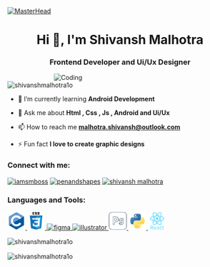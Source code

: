 [![MasterHead](https://user-images.githubusercontent.com/61261654/114380542-d3314f80-9ba7-11eb-847c-31ba132fb4b8.png)](https://github.com/ShivanshMalhotra1O)

<h1 align="center">Hi 👋, I'm Shivansh Malhotra</h1>
<h3 align="center">Frontend Developer and Ui/Ux Designer</h3>

<img align="right" alt="Coding" width="400" src="https://www.graphicpear.com/wp-content/uploads/2016/11/galshir-1.gif" style="border-radius:2px">

<p align="left"> <img src="https://komarev.com/ghpvc/?username=shivanshmalhotra1o&label=Profile%20views&color=0e75b6&style=flat" alt="shivanshmalhotra1o" /> </p>

- 🌱 I’m currently learning **Android Development**

- 💬 Ask me about **Html , Css , Js , Android  and Ui/Ux**

- 📫 How to reach me **malhotra.shivansh@outlook.com**

- ⚡ Fun fact **I love to create graphic designs**

<h3 align="left">Connect with me:</h3>
<p align="left">
<a href="https://instagram.com/iamsmboss" target="blank"><img align="center" src="https://raw.githubusercontent.com/rahuldkjain/github-profile-readme-generator/master/src/images/icons/Social/instagram.svg" alt="iamsmboss" height="30" width="40" /></a>
<a href="https://dribbble.com/penandshapes" target="blank"><img align="center" src="https://raw.githubusercontent.com/rahuldkjain/github-profile-readme-generator/master/src/images/icons/Social/dribbble.svg" alt="penandshapes" height="30" width="40" /></a>
<a href="https://www.behance.net/shivansh malhotra" target="blank"><img align="center" src="https://raw.githubusercontent.com/rahuldkjain/github-profile-readme-generator/master/src/images/icons/Social/behance.svg" alt="shivansh malhotra" height="30" width="40" /></a>
</p>

<h3 align="left">Languages and Tools:</h3>
<p align="left"> <a href="https://www.cprogramming.com/" target="_blank" rel="noreferrer"> <img src="https://raw.githubusercontent.com/devicons/devicon/master/icons/c/c-original.svg" alt="c" width="40" height="40"/> </a> <a href="https://www.w3schools.com/css/" target="_blank" rel="noreferrer"> <img src="https://raw.githubusercontent.com/devicons/devicon/master/icons/css3/css3-original-wordmark.svg" alt="css3" width="40" height="40"/> </a> <a href="https://www.figma.com/" target="_blank" rel="noreferrer"> <img src="https://www.vectorlogo.zone/logos/figma/figma-icon.svg" alt="figma" width="40" height="40"/> </a> <a href="https://www.adobe.com/in/products/illustrator.html" target="_blank" rel="noreferrer"> <img src="https://www.vectorlogo.zone/logos/adobe_illustrator/adobe_illustrator-icon.svg" alt="illustrator" width="40" height="40"/> </a> <a href="https://www.photoshop.com/en" target="_blank" rel="noreferrer"> <img src="https://raw.githubusercontent.com/devicons/devicon/master/icons/photoshop/photoshop-line.svg" alt="photoshop" width="40" height="40"/> </a> <a href="https://www.python.org" target="_blank" rel="noreferrer"> <img src="https://raw.githubusercontent.com/devicons/devicon/master/icons/python/python-original.svg" alt="python" width="40" height="40"/> </a> <a href="https://reactjs.org/" target="_blank" rel="noreferrer"> <img src="https://raw.githubusercontent.com/devicons/devicon/master/icons/react/react-original-wordmark.svg" alt="react" width="40" height="40"/> </a> </p>

<p><img align="center" src="https://github-readme-stats.vercel.app/api/top-langs?username=shivanshmalhotra1o&show_icons=true&locale=en&layout=compact" alt="shivanshmalhotra1o" /></p>

<p><img align="center" src="https://github-readme-streak-stats.herokuapp.com/?user=shivanshmalhotra1o&" alt="shivanshmalhotra1o" /></p>
